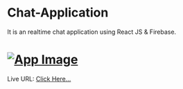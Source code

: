 # Chat-Application
It is an realtime chat application using React JS &amp; Firebase.

# [![App Image](https://github.com/AakashTheDev/Images/blob/5e141588dd67cdd03869c6646840bad79fa8e63d/Screenshot%202023-11-26%20182246.png)](https://devaakashportfolio.w3spaces.com)
  
Live URL: <a href="https://65672ab9e50eab091b99ff4d--ornate-cassata-7d6d7c.netlify.app/" target="_blank">Click Here...</a>
